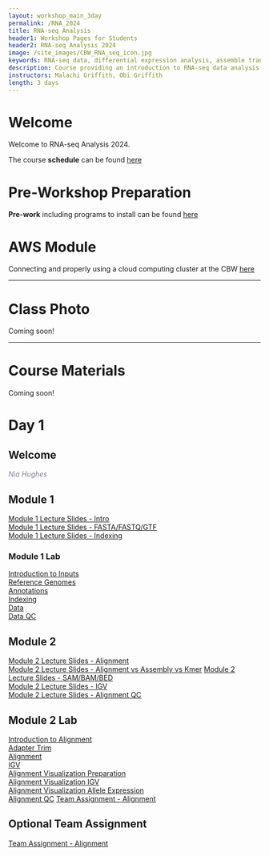 ```yaml
---
layout: workshop_main_3day
permalink: /RNA_2024
title: RNA-seq Analysis
header1: Workshop Pages for Students
header2: RNA-seq Analysis 2024
image: /site_images/CBW_RNA_seq_icon.jpg
keywords: RNA-seq data, differential expression analysis, assemble transcripts
description: Course providing an introduction to RNA-seq data analysis followed by integrated tutorials demonstrating the use of popular RNA-seq analysis packages.
instructors: Malachi Griffith, Obi Griffith
length: 3 days
---
```


# Welcome <a id="welcome"></a>

Welcome to RNA-seq Analysis 2024.

The course **schedule** can be found [here](https://bioinformaticsdotca.github.io/RNA_2024_schedule)   

<!-- Meet your **faculty** [here]() -->

# Pre-Workshop Preparation <a id="preworkshop"></a>

**Pre-work** including programs to install can be found [here](https://forms.gle/dXRFV6VRYAvvn3dd7)

# AWS Module <a id="preworkshop"></a>

Connecting and properly using a cloud computing cluster at the CBW [here](https://bioinformaticsdotca.github.io/AWS_2024)

***

# Class Photo

Coming soon!

***

# Course Materials

Coming soon!

# Day 1 <a id="day1"></a>

##  Welcome

*<font color="#827e9c">Nia Hughes</font>*

## Module 1

*<font color="#827e9c"></font>*

[Module 1 Lecture Slides - Intro](https://drive.google.com/file/d/1KdmXaOaU5vexQ2DTvviNvYeEopFnmeQS/view?usp=sharing)  
[Module 1 Lecture Slides - FASTA/FASTQ/GTF](https://drive.google.com/file/d/1TaTTkzaebPe-LaSsAbhOrI12lMAxqpBi/view?usp=sharing)  
[Module 1 Lecture Slides - Indexing](https://drive.google.com/file/d/1ajYpn6gupkHNL-c-iXGO7HF9PPjwn0vR/view?usp=sharing)  


### Module 1 Lab
  [Introduction to Inputs](https://rnabio.org/module-01-inputs/0001/01/01/Intro_to_Inputs/)  
  [Reference Genomes](https://rnabio.org/module-01-inputs/0001/02/01/Reference_Genomes/)  
  [Annotations](https://rnabio.org/module-01-inputs/0001/03/01/Annotations/)  
  [Indexing](https://rnabio.org/module-01-inputs/0001/04/01/Indexing/)  
  [Data](https://rnabio.org/module-01-inputs/0001/05/01/RNAseq_Data/)  
  [Data QC](https://rnabio.org/module-01-inputs/0001/06/01/Pre-alignment_QC/)  

## Module 2

<!-- *<font color="#827e9c"></font>* -->

[Module 2 Lecture Slides - Alignment](https://drive.google.com/file/d/1sLR3RAHcnOXVzUp_i6jdTNnAIk6_66vY/view?usp=sharing)  
[Module 2 Lecture Slides - Alignment vs Assembly vs Kmer](https://drive.google.com/file/d/129C7SIk50nI8tjE2Op9Uqa-3C9sYc6QZ/view?usp=sharing)
[Module 2 Lecture Slides - SAM/BAM/BED](https://drive.google.com/file/d/1aQsZXdMicVhZGAzDYMs2TRFqUQtK5Y1Y/view?usp=sharing)  
[Module 2 Lecture Slides - IGV](https://drive.google.com/file/d/17UDiStDG9V7ix5UtyQEF7ynRJa8YABAf/view?usp=sharing)  
[Module 2 Lecture Slides - Alignment QC](https://drive.google.com/file/d/1LPcyGQvGCw91VxWexyRpZ5EH02mf6ZtF/view?usp=sharing)  


## Module 2 Lab

  [Introduction to Alignment](https://rnabio.org/module-02-alignment/0002/01/01/Intro_to_Alignment/)  
  [Adapter Trim](https://rnabio.org/module-02-alignment/0002/02/01/Adapter_Trim/)  
  [Alignment](https://rnabio.org/module-02-alignment/0002/03/01/Alignment/)  
  [IGV](https://rnabio.org/module-02-alignment/0002/04/01/IGV/)  
  [Alignment Visualization Preparation](https://rnabio.org/module-02-alignment/0002/05/01/AlignVis_Prep/)  
  [Alignment Visualization IGV](https://rnabio.org/module-02-alignment/0002/05/02/AlignVis_IGV/)  
  [Alignment Visualization Allele Expression](https://rnabio.org/module-02-alignment/0002/05/03/AlignVis_AlleleExpression/)  
  [Alignment QC](https://rnabio.org/module-02-alignment/0002/06/01/Alignment_QC/)
  [Team Assignment - Alignment](https://rnabio.org/module-02-alignment/0002/07/01/Team_Assignment_Alignment/)
  

## Optional Team Assignment

[Team Assignment - Alignment](https://rnabio.org/module-02-alignment/0002/07/01/Team_Assignment_Alignment/)

<!-- * We will be completing the download and data preprocessing steps today -->

<!-- # Day 2 <a id="day2"></a> -->

<!-- ## Module 3 -->

<!-- [Module 3 Lecture Slides](https://drive.google.com/file/d/1G3HBgpvnRUXqN-kar5FMslunvXqHiArf/view?usp=drive_link)  
[Module 3 Mini-Lecture: Abundance Estimation](https://drive.google.com/file/d/1Sv4_0tXHdigLWpaaU3-epGmVtbzIilz0/view?usp=drive_link)  
[Module 3 Mini-Lecture: HTSeq](https://drive.google.com/file/d/1Jf_wyzsArIVznosXKDLhX4gYin924LXg/view?usp=drive_link)  
[Module 3 Mini-Lecture: Differential Expression](https://drive.google.com/file/d/1TGsNMdKw6OwxN-_I_Xf2-4dQwAhKbsjH/view?usp=sharing)   -->

<!-- ## Module 3 Lab -->

 <!-- [Introduction to Expression Analysis](https://rnabio.org/module-03-expression/0003/01/01/Intro_to_Expression/)  
 [Expression](https://rnabio.org/module-03-expression/0003/02/01/Expression/)  
 [Differential Expression](https://rnabio.org/module-03-expression/0003/03/01/Differential_Expression/)  
 [Ballgown DE Visualization](https://rnabio.org/module-03-expression/0003/04/01/DE_Visualization/)  
 [Batch Correction](https://rnabio.org/module-03-expression/0003/05/01/Batch-Correction/)  
 [DE Pathway Analysis](https://rnabio.org/module-03-expression/0003/06/01/DE_Pathway_Analysis/)   -->

<!-- # Day 3 <a id="day3"></a> -->

<!-- ## Module 4 -->

<!-- [Module 4 Mini-Lecture: Alignment-Free Expression Estimation (Kallisto)](https://drive.google.com/file/d/1P_PZQ9d_TONavatvL5G79VTQm1ooRff8/view?usp=drive_link)   -->

<!-- ### Module 4 Lab -->

<!-- [Introduction to Alignment-Free Analysis](https://rnabio.org/module-04-kallisto/0004/01/01/Intro_to_Alignment_Free/)  
[Alignment-Free Expression Estimation (Kallisto)](https://rnabio.org/module-04-kallisto/0004/02/01/Alignment_Free_Kallisto/)   -->
